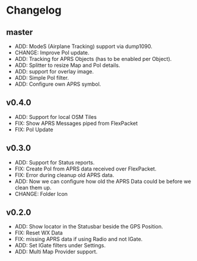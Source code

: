 # Changelog

## master

- ADD: ModeS (Airplane Tracking) support via dump1090.
- CHANGE: Improve PoI update.
- ADD: Tracking for APRS Objects (has to be enabled per Object).
- ADD: Splitter to resize Map and PoI details.
- ADD: support for overlay image.
- ADD: Simple PoI filter.
- ADD: Configure own APRS symbol.

## v0.4.0

- ADD: Support for local OSM Tiles
- FIX: Show APRS Messages piped from FlexPacket
- FIX: PoI Update

## v0.3.0

- ADD: Support for Status reports.
- FIX: Create PoI from APRS data received over FlexPacket.
- FIX: Error during cleanup old APRS data.
- ADD: Now we can configure how old the APRS Data could be before we clean them up.
- CHANGE: Folder Icon

## v0.2.0

- ADD: Show locator in the Statusbar beside the GPS Position.
- FIX: Reset WX Data 
- FIX: missing APRS data if using Radio and not IGate.
- ADD: Set IGate filters under Settings.
- ADD: Multi Map Provider support.


